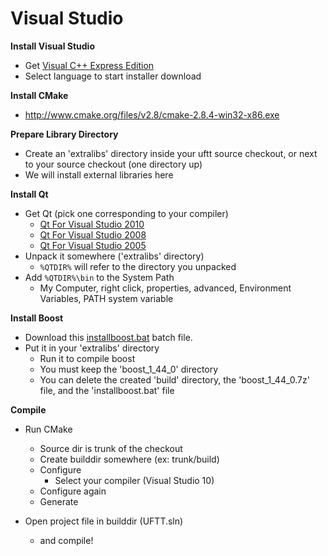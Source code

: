 # Visual Studio #

**Install Visual Studio**
  * Get [Visual C++ Express Edition](http://www.microsoft.com/express/Downloads/#2010-Visual-CPP)
  * Select language to start installer download

**Install CMake**
  * http://www.cmake.org/files/v2.8/cmake-2.8.4-win32-x86.exe

**Prepare Library Directory**
  * Create an 'extralibs' directory inside your uftt source checkout, or next to your source checkout (one directory up)
  * We will install external libraries here

**Install Qt**
  * Get Qt (pick one corresponding to your compiler)
    * [Qt For Visual Studio 2010](http://qt-win-binaries.googlecode.com/files/Qt-4.7.3-dev-msvc2010-rdh.7z)
    * [Qt For Visual Studio 2008](http://qt-win-binaries.googlecode.com/svn/tags/Qt-4.4.3-dev-msvc2008e-rdh.7z)
    * [Qt For Visual Studio 2005](http://qt-win-binaries.googlecode.com/svn/tags/Qt-4.4.3-dev-msvc2005e-rdh.7z)
  * Unpack it somewhere ('extralibs' directory)
    * `%QTDIR%` will refer to the directory you unpacked
  * Add `%QTDIR%\bin` to the System Path
    * My Computer, right click, properties, advanced, Environment Variables, PATH system variable

**Install Boost**
  * Download this [installboost.bat](http://servertje.homeip.net:40080/misc/installboost.bat?boostver=1_44_0&libs=date_time,filesystem,serialization,signals,system,thread&arch=x86&variants=sdh,srh) batch file.
  * Put it in your 'extralibs' directory
    * Run it to compile boost
    * You must keep the 'boost\_1\_44\_0' directory
    * You can delete the created 'build' directory, the 'boost\_1\_44\_0.7z' file, and the 'installboost.bat' file

**Compile**

  * Run CMake
    * Source dir is trunk of the checkout
    * Create builddir somewhere (ex: trunk/build)
    * Configure
      * Select your compiler (Visual Studio 10)
    * Configure again
    * Generate

  * Open project file in builddir (UFTT.sln)
    * and compile!